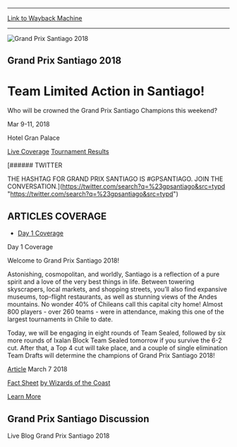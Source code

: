 
---
[Link to Wayback Machine](https://web.archive.org/web/20180311004721/https://magic.wizards.com/en/events/coverage/gpsan18)

[_metadata_:generator]:- "Drupal 7 (http://drupal.org)"
[_metadata_:node]:- "1262276"
[_metadata_:source]:- "div-block-system-main"
[_metadata_:title]:- "Grand Prix Santiago 2018"
[_metadata_:wayback_capture_timestamp]:- "2018-03-11 00:47:21"
[_metadata_:wayback_raw_url]:- "https://web.archive.org/web/20180311004721id_/https://magic.wizards.com/en/events/coverage/gpsan18"
[_metadata_:wayback_url]:- "https://magic.wizards.com/en/events/coverage/gpsan18"
---










![Grand Prix Santiago 2018](https://web.archive.org/web/20180311023405im_/https://magic.wizards.com/sites/mtg/files/gpsan18-Day-1-Opening-Header.jpg)




Grand Prix Santiago 2018
------------------------


Team Limited Action in Santiago!
================================




Who will be crowned the Grand Prix Santiago Champions this weekend?






Mar 9-11, 2018


Hotel Gran Palace














[Live Coverage](/en/events/coverage/gpsan18) [Tournament Results](/en/events/coverage/gpsan18/tournament-results) 








[###### TWITTER


THE HASHTAG FOR GRAND PRIX SANTIAGO IS #GPSANTIAGO. JOIN THE CONVERSATION.](https://twitter.com/search?q=%23gpsantiago&src=typd "https://twitter.com/search?q=%23gpsantiago&src=typd")



ARTICLES COVERAGE
-----------------




* [Day 1 Coverage](#tabs-0)


Day 1 Coverage



Welcome to Grand Prix Santiago 2018!


Astonishing, cosmopolitan, and worldly, Santiago is a reflection of a pure spirit and a love of the very best things in life. Between towering skyscrapers, local markets, and shopping streets, you’ll also find expansive museums, top-flight restaurants, as well as stunning views of the Andes mountains. No wonder 40% of Chileans call this capital city home! Almost 800 players - over 260 teams - were in attendance, making this one of the largest tournaments in Chile to date.


Today, we will be engaging in eight rounds of Team Sealed, followed by six more rounds of Ixalan Block Team Sealed tomorrow if you survive the 6-2 cut. After that, a Top 4 cut will take place, and a couple of single elimination Team Drafts will determine the champions of Grand Prix Santiago 2018!








[Article](/en/events/coverage/gpsan18/fact-sheet)
 March 7 2018 


[Fact Sheet](/en/events/coverage/gpsan18/fact-sheet)
[by Wizards of the Coast](/en/events/coverage/gpsan18/fact-sheet)


[Learn More](/en/events/coverage/gpsan18/fact-sheet)















Grand Prix Santiago Discussion
------------------------------


Live Blog Grand Prix Santiago 2018
 







